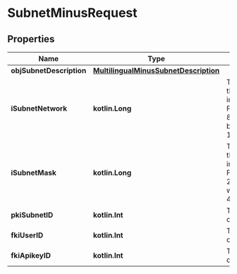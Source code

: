 
# SubnetMinusRequest

## Properties
Name | Type | Description | Notes
------------ | ------------- | ------------- | -------------
**objSubnetDescription** | [**MultilingualMinusSubnetDescription**](MultilingualMinusSubnetDescription.md) |  | 
**iSubnetNetwork** | **kotlin.Long** | The network of the Subnet in integer form. For example 8.8.8.0 would be 134744064 | 
**iSubnetMask** | **kotlin.Long** | The mask of the Subnet  in integer form. For example 255.255.255.0 would be 4294967040 | 
**pkiSubnetID** | **kotlin.Int** | The unique ID of the Subnet |  [optional]
**fkiUserID** | **kotlin.Int** | The unique ID of the User |  [optional]
**fkiApikeyID** | **kotlin.Int** | The unique ID of the Apikey |  [optional]




